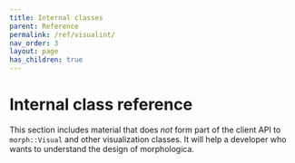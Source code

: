 ```yaml
---
title: Internal classes
parent: Reference
permalink: /ref/visualint/
nav_order: 3
layout: page
has_children: true
---
```

# Internal class reference

This section includes material that does *not* form part of the client
API to `morph::Visual` and other visualization classes. It will
help a developer who wants to understand the design of morphologica.
